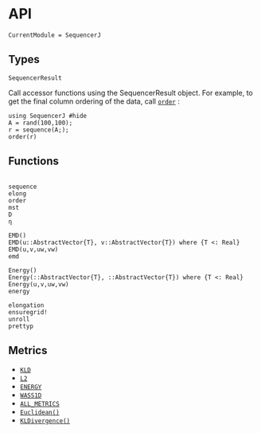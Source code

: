 # API

```@meta
CurrentModule = SequencerJ
```

## Types

```@docs
SequencerResult
```

Call accessor functions using the SequencerResult object. For example, to get the final column ordering of the data, call [`order`](@ref) :
```@example
using SequencerJ #hide
A = rand(100,100);
r = sequence(A;);
order(r)
```

## Functions
```@docs

sequence
elong
order
mst
D
η

EMD()
EMD(u::AbstractVector{T}, v::AbstractVector{T}) where {T <: Real}
EMD(u,v,uw,vw)
emd

Energy()
Energy(::AbstractVector{T}, ::AbstractVector{T}) where {T <: Real}
Energy(u,v,uw,vw)
energy

elongation
ensuregrid!
unroll
prettyp
```

## Metrics

  * [`KLD`](@ref)
  * [`L2`](@ref)
  * [`ENERGY`](@ref)
  * [`WASS1D`](@ref)
  * [`ALL_METRICS`](@ref)
  * [`Euclidean()`](@ref)
  * [`KLDivergence()`](@ref)
